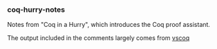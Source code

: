 ### coq-hurry-notes
Notes from "Coq in a Hurry", which introduces the Coq proof assistant.

The output included in the comments largely comes from [vscoq](https://github.com/siegebell/vscoq/)

